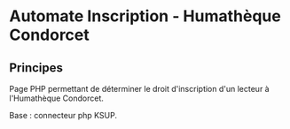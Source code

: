 # Automate Inscription - Humathèque Condorcet

## Principes

Page PHP permettant de déterminer le droit d'inscription d'un lecteur à l'Humathèque Condorcet.

Base : connecteur php KSUP.

